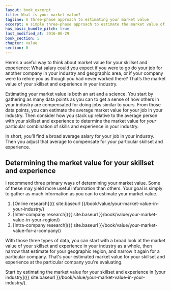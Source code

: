 ```yaml
---
layout: book_excerpt
title: What is your market value?
tagline: A three-phase approach to estimating your market value
excerpt: A simple three-phase approach to estimate the market value of your skillset and experience in your industry, and for a particular company.
has_basic_bundle_pitch: true
last_modified_at: 2016-06-29
book_section: 5
chapter: value
section: 0
---
```

Here’s a useful way to think about market value for your skillset and experience: What salary could you expect if you were to go do your job for another company in your industry and geographic area, or if your company were to rehire you as though you had never worked there? That’s the market value of your skillset and experience in your industry. 

Estimating your market value is both an art and a science. You start by gathering as many data points as you can to get a sense of how others in your industry are compensated for doing jobs similar to yours. From those data points, you can estimate the average market value for your job in your industry. Then consider how you stack up relative to the average person with your skillset and experience to determine the market value for *your* particular combination of skills and experience in your industry.

In short, you’ll find a broad average salary for your job in your industry. Then you adjust that average to compensate for *your* particular skillset and experience.

<!-- >{% include book_ad_box.html offer="the Market Value Estimation Worksheet" blurb="Before you go too much further, you might want to get the Market Value Estimation Worksheet to help you keep track of the data you will gather and aggregate throughout the estimation process." %} -->

## Determining the market value for your skillset and experience

I recommend three primary ways of determining your market value. Some of these may yield more useful information than others. Your goal is simply to gather as much information as you can to estimate your market value.

1. [Online research]({{ site.baseurl }}/book/value/your-market-value-in-your-industry/)
2. [Inter-company research]({{ site.baseurl }}/book/value/your-market-value-in-your-region/)
3. [Intra-company research]({{ site.baseurl }}/book/value/your-market-value-for-a-company/)

With those three types of data, you can start with a broad look at the market value of your skillset and experience in your industry as a whole, then narrow that estimate for your geographic region, and narrow it again for a particular company. That's your estimated market value for your skillset and experience at the particular company you're evaluating.

Start by estimating the market value for your skillset and experience in [your industry]({{ site.baseurl }}/book/value/your-market-value-in-your-industry/).